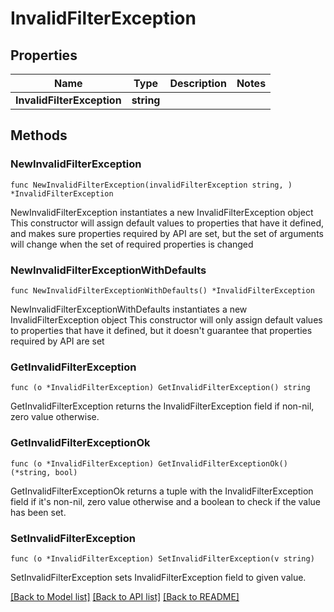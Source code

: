 # InvalidFilterException

## Properties

Name | Type | Description | Notes
------------ | ------------- | ------------- | -------------
**InvalidFilterException** | **string** |  | 

## Methods

### NewInvalidFilterException

`func NewInvalidFilterException(invalidFilterException string, ) *InvalidFilterException`

NewInvalidFilterException instantiates a new InvalidFilterException object
This constructor will assign default values to properties that have it defined,
and makes sure properties required by API are set, but the set of arguments
will change when the set of required properties is changed

### NewInvalidFilterExceptionWithDefaults

`func NewInvalidFilterExceptionWithDefaults() *InvalidFilterException`

NewInvalidFilterExceptionWithDefaults instantiates a new InvalidFilterException object
This constructor will only assign default values to properties that have it defined,
but it doesn't guarantee that properties required by API are set

### GetInvalidFilterException

`func (o *InvalidFilterException) GetInvalidFilterException() string`

GetInvalidFilterException returns the InvalidFilterException field if non-nil, zero value otherwise.

### GetInvalidFilterExceptionOk

`func (o *InvalidFilterException) GetInvalidFilterExceptionOk() (*string, bool)`

GetInvalidFilterExceptionOk returns a tuple with the InvalidFilterException field if it's non-nil, zero value otherwise
and a boolean to check if the value has been set.

### SetInvalidFilterException

`func (o *InvalidFilterException) SetInvalidFilterException(v string)`

SetInvalidFilterException sets InvalidFilterException field to given value.



[[Back to Model list]](../README.md#documentation-for-models) [[Back to API list]](../README.md#documentation-for-api-endpoints) [[Back to README]](../README.md)


